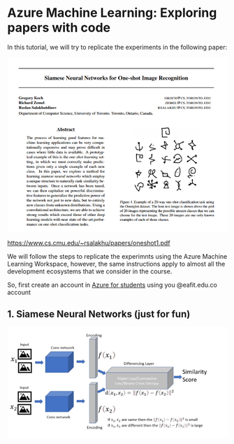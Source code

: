 # Azure Machine Learning: Exploring papers with code

In this tutorial, we will try to replicate the experiments in the following paper:

![Paper abstract](images/paper.png)

https://www.cs.cmu.edu/~rsalakhu/papers/oneshot1.pdf

We will follow the steps to replicate the experimnts using the Azure Machine Learning Workspace, however, the same instructions apply to almost all the development ecosystems that we consider in the course.

So, first create an account in [Azure for students](https://azure.microsoft.com/es-es/free/students/?WT.mc_id=academic-77998-cacaste) using you @eafit.edu.co account

## 1. Siamese Neural Networks (just for fun)

![SNN explanation](images/siamese.png)
